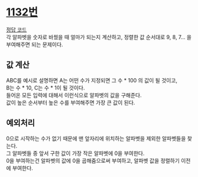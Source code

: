 # [1132번](https://www.acmicpc.net/problem/1132)
[정답 코드](/Solutions/1132/1132.py)      
각 알파벳을 숫자로 바꿨을 때 얼마가 되는지 계산하고, 정렬한 값 순서대로 9, 8, 7... 을 부여해주면 되는 문제이다.   

## 값 계산   
ABC를 예시로 설명하면 A는 어떤 수가 지정되면 그 수 * 100 의 값이 될 것이고,   
B는 수 * 10, C는 수 * 1이 될 것이다.   
들어온 모든 입력에 대해서 이런식으로 알파벳의 값을 구해준다.   
값이 높은 순서부터 높은 수를 부여해주면 가장 큰 값이 된다.   

## 예외처리
0으로 시작하는 수가 없기 때문에 맨 앞자리에 위치하는 알파벳을 제외한 알파벳들을 찾는다.   
그 알파벳들 중 앞서 구한 값이 가장 작은 알파벳에 0을 부여한다.   
0을 부여하는건 알파벳의 값에 0을 곱해줌으로써 부여하고, 알파벳 값을 정렬하기 이전에 부여한다.   